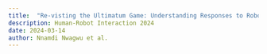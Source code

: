 ```yaml
---
title:  "Re-visting the Ultimatum Game: Understanding Responses to Robotic Opponents"
description: Human-Robot Interaction 2024
date: 2024-03-14
author: Nnamdi Nwagwu et al.
---
```

